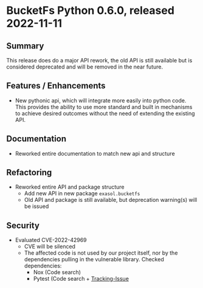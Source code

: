 # BucketFs Python 0.6.0, released 2022-11-11

## Summary

This release does do a major API rework, the old API is still available but is considered deprecated
and will be removed in the near future.

## Features / Enhancements

- New pythonic api, which will integrate more easily into python code. 
  This provides the ability to use more standard and built in mechanisms
  to achieve desired outcomes without the need of extending the existing API.

## Documentation

- Reworked entire documentation to match new api and structure

## Refactoring

- Reworked entire API and package structure
  - Add new API in new package `exasol.bucketfs`
  - Old API and package is still available, but deprecation warning(s) will be issued

## Security

- Evaluated CVE-2022-42969
    - CVE will be silenced
    - The affected code is not used by our project itself, nor by the dependencies pulling in the vulnerable
      library.
      Checked dependencies:
        * Nox (Code search)
        * Pytest (Code search + [Tracking-Issue](https://github.com/pytest-dev/pytest/issues/10392)